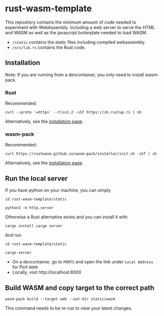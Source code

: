 # rust-wasm-template

This repository contains the minimum amount of code needed to experiment with WebAssembly. Including a web server to serve the HTML and WASM as well as the javascript boilerplate needed to load WASM.

- `/static` contains the static files including compiled webassembly.
- `/src/lib.rs` contains the Rust code.

## Installation

Note: If you are running from a devcontainer, you only need to install wasm-pack.

### Rust

Recommended:
```
curl --proto '=https' --tlsv1.2 -sSf https://sh.rustup.rs | sh
```

Alternatively, see the [installation page](https://www.rust-lang.org/tools/install).

### wasm-pack

Recommended:
```
curl https://rustwasm.github.io/wasm-pack/installer/init.sh -sSf | sh
```

Alternatively, see the [installation page](https://rustwasm.github.io/wasm-pack/installer/).

## Run the local server

If you have python on your machine, you can simply

```
cd rust-wasm-template/static

python3 -m http.server
```

Otherwise a Rust alternative exists and you can install it with

```
cargo install cargo server
```

And run

```
cd rust-wasm-template/static

cargo-server
```

- On a devcontainer, go to `PORTS` and open the link under `Local Address` for Port `8000`
- Locally, visit http://localhost:8000

## Build WASM and copy target to the correct path

```
wasm-pack build --target web --out-dir static/wasm                                     
```

This command needs to be re-run to view your latest changes.
